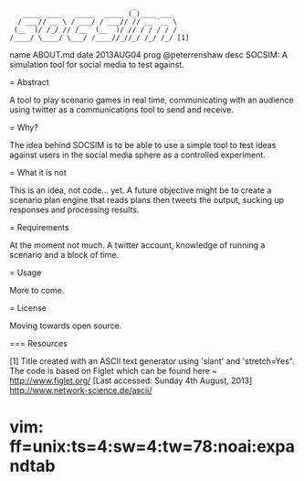                                   _          
       _____ ____   _____  _____ (_)____ ___ 
      / ___// __ \ / ___/ / ___// // __ `__ \
     (__  )/ /_/ // /__  (__  )/ // / / / / /
    /____/ \____/ \___/ /____//_//_/ /_/ /_/ [1] 


  name ABOUT.md
  date 2013AUG04
  prog @peterrenshaw
  desc SOCSIM: A simulation tool for social media to test against.


= Abstract

A tool to play scenario games in real time, communicating with an 
audience using twitter as a communications tool to send and receive.


= Why?

The idea behind SOCSIM is to be able to use a simple tool to test ideas 
against users in the social media sphere as a controlled experiment. 


= What it is not

This is an idea, not code... yet. A future objective might be to create a
scenario plan engine that reads plans then tweets the output, sucking up 
responses and processing results.


= Requirements

At the moment not much. A twitter account, knowledge of running a scenario
and a block of time.

= Usage

More to come.


= License

Moving towards open source.


=== Resources

[1] Title created with an ASCII text generator using 'slant' and 'stretch=Yes". 
The code is based on Figlet which can be found here ~ <http://www.figlet.org/>
[Last accessed: Sunday 4th August, 2013]
<http://www.network-science.de/ascii/>


# vim: ff=unix:ts=4:sw=4:tw=78:noai:expandtab
